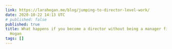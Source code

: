 ```yaml
---
link: https://larahogan.me/blog/jumping-to-director-level-work/
date: 2020-10-22 14:13 UTC
# published: false
published: true
title: What happens if you become a director without being a manager first? | Lara
  Hogan
tags: []
---
```



